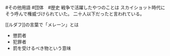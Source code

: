 #その他用語 #団体　#歴史
戦争で活躍したやつのことは
スカイショット時代にそう呼んで権威づけられていた。
二十人以下だったと言われている。

[[ルダフ]]の言葉で「メレーン」とは
- 懲罰者
- 犯罪者
- 罰を受けるべき物という意味